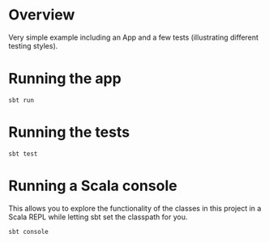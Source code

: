 # Overview

Very simple example including an App and a few tests (illustrating different testing styles).

# Running the app

    sbt run

# Running the tests

    sbt test

# Running a Scala console

This allows you to explore the functionality of the classes in this project in a Scala REPL
while letting sbt set the classpath for you.

    sbt console

